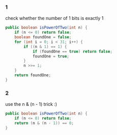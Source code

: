 ### 1 
check whether the number of 1 bits is exactly 1
```java
public boolean isPowerOfTwo(int n) {
    if (n <= 0) return false;
    boolean foundOne = false;
    for (int i = 0; i < 31; i++) {
        if ((n & 1) == 1) {
            if (foundOne == true) return false;
            foundOne = true;
        }
        n >>= 1;
    }
    return foundOne;
}
```
### 2
use the n & (n - 1) trick :)

```java
public boolean isPowerOfTwo(int n) {
    if (n <= 0) return false;
    return (n & (n - 1)) == 0;
}
```

